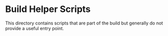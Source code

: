 # Build Helper Scripts

This directory contains scripts that are part of the build but generally do not provide a useful entry point.
